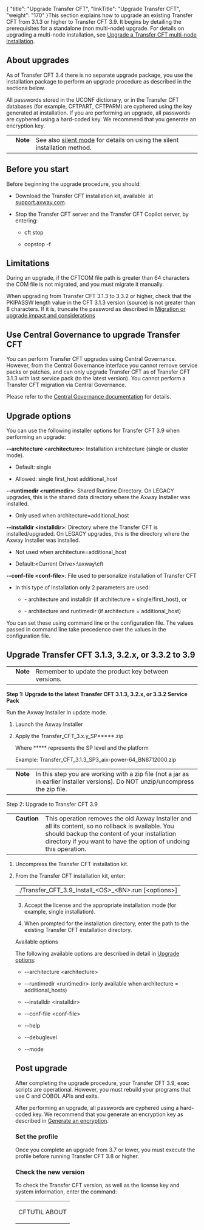 {
    "title": "Upgrade Transfer CFT",
    "linkTitle": "Upgrade Transfer CFT",
    "weight": "170"
}This section explains how to upgrade an existing Transfer CFT from 3.1.3 or higher to Transfer CFT 3.9. It begins by detailing the prerequisites for a standalone (non multi-node) upgrade. For details on upgrading a multi-node installation, see [Upgrade a Transfer CFT multi-node installation](../upgrade_multinode_ux).

## About upgrades

As of Transfer CFT 3.4 there is no separate upgrade package, you use the installation package to perform an upgrade procedure as described in the sections below.

All passwords stored in the UCONF dictionary, or in the Transfer CFT databases (for example, CFTPART, CFTPARM) are cyphered using the key generated at installation. If you are performing an upgrade, all passwords are cyphered using a hard-coded key. We recommend that you generate an encryption key.

<table cellpadding="0" cellspacing="0">
   <col/>
   <col/>
   <col/>
      <tr>
         <td valign="top">         </td>
         <td valign="top"><span><b>Note</b></span>
         </td>
         <td data-mc-autonum="&lt;b&gt;Note&lt;/b&gt;" valign="top">See also <a href="install_silent_mode.htm">silent mode</a> for details on using the silent installation method.         </td>
      </tr>
</table>

## <span id="Before"></span>Before you start

Before beginning the upgrade procedure, you should:

-   Download the Transfer CFT installation kit, available  at [support.axway.com](https://support.axway.com/).

<!-- -->

-   Stop the Transfer CFT server and the Transfer CFT Copilot server, by entering:
    -   cft stop
    -   copstop -f

## Limitations

During an upgrade, if the CFTCOM file path is greater than 64 characters the COM file is not migrated, and you must migrate it manually.

When upgrading from Transfer CFT 3.1.3 to 3.3.2 or higher, check that the PKIPASSW length value in the CFT 3.1.3 version (source) is not greater than 8 characters. If it is, truncate the password as described in [Migration or upgrade impact and considerations](../../../mig_impact_considerations)

## Use Central Governance to upgrade Transfer CFT

<span id="testing"></span>You can perform Transfer CFT upgrades using Central Governance. However, from the Central Governance interface you cannot remove service packs or patches, and can only upgrade Transfer CFT as of Transfer CFT 3.1.3 with last service pack (to the latest version). You cannot perform a Transfer CFT migration via Central Governance.

Please refer to the [Central Governance documentation](https://docs.axway.com/bundle/CentralGovernance_113_UsersGuide_allOS_en_HTML5/page/Content/AxwayStartPage.htm) for details.

## <span id="Upgrade"></span>Upgrade options

You can use the following installer options for Transfer CFT 3.9 when performing an upgrade:

**--architecture &lt;architecture>**: Installation architecture (single or cluster mode).

-   Default: single
-   Allowed: single first\_host additional\_host

**--runtimedir &lt;runtimedir>**: Shared Runtime Directory. On LEGACY upgrades, this is the shared data directory where the Axway Installer was installed.

-   Only used when architecture=additional\_host

**--installdir &lt;installdir>**: Directory where the Transfer CFT is installed/upgraded. On LEGACY upgrades, this is the directory where the Axway Installer was installed.

-   Not used when architecture=additional\_host
-   Default:&lt;Current Drive>:\\axway\\cft

**--conf-file &lt;conf-file>**: File used to personalize installation of Transfer CFT

-   In this type of installation only 2 parameters are used:
    -   \- architecture and installdir (if architecture = single/first\_host), or
    -   \- architecture and runtimedir (if architecture = additional\_host)

You can set these using command line or the configuration file. The values passed in command line take precedence over the values in the configuration file.

## Upgrade Transfer CFT 3.1.3, 3.2.x, or 3.3.2 to 3.9

<table cellpadding="0" cellspacing="0">
   <col/>
   <col/>
   <col/>
      <tr>
         <td valign="top">         </td>
         <td valign="top"><span><b>Note</b></span>
         </td>
         <td data-mc-autonum="&lt;b&gt;Note&lt;/b&gt;" valign="top">Remember to update the product key between versions.         </td>
      </tr>
</table>

**Step 1: Upgrade to the latest Transfer CFT 3.1.3, 3.2.x, or 3.3.2 Service Pack**

Run the Axway Installer in update mode.

1.  Launch the Axway Installer

2.  Apply the Transfer\_CFT\_3.x.y\_SP\*\*\*\*\*.zip

    Where \*\*\*\*\* represents the SP level and the platform

    Example: Transfer\_CFT\_3.1.3\_SP3\_aix-power-64\_BN8712000.zip

<table cellpadding="0" cellspacing="0">
   <col/>
   <col/>
   <col/>
      <tr>
         <td valign="top">         </td>
         <td valign="top"><span><b>Note</b></span>
         </td>
         <td data-mc-autonum="&lt;b&gt;Note&lt;/b&gt;" valign="top">In this step you are working with a zip file (not a jar as in earlier Installer versions). Do NOT unzip/uncompress the zip file.         </td>
      </tr>
</table>

Step 2: Upgrade to Transfer CFT 3.9

<table cellpadding="0" cellspacing="0">
   <col/>
   <col/>
   <col/>
      <tr>
         <td valign="top">         </td>
         <td valign="top"><span><b>Caution  </b></span>
         </td>
         <td data-mc-autonum="&lt;b&gt;Caution  &lt;/b&gt;" valign="top">This operation removes the old Axway Installer and all its content, so no rollback is available. You should backup the content of your installation directory if you want to have the option of undoing this operation.         </td>
      </tr>
</table>

1.  Uncompress the Transfer CFT installation kit.

2.  From the Transfer CFT installation kit, enter:  
    

    <table cellspacing="0">
   <col/>
   <tbody>
      <tr>
         <td>./Transfer_CFT_<span>3.9</span>_Install_&lt;OS&gt;_&lt;BN&gt;.run [&lt;options&gt;]         </td>
      </tr>
   </tbody>
</table>

3.  Accept the license and the appropriate installation mode (for example, single installation).

4.  When prompted for the installation directory, enter the path to the existing Transfer CFT installation directory.

Available options

The following available options are described in detail in [Upgrade options](#upgrade):

-   --architecture &lt;architecture>
-   --runtimedir &lt;runtimedir> (only available when architecture = additional\_hosts)
-   --installdir &lt;installdir>
-   --conf-file &lt;conf-file>
-   --help
-   --debuglevel
-   --mode

## <span id="Upgrade"></span>Post upgrade

After completing the upgrade procedure, your Transfer CFT 3.9, exec scripts are operational. However, you must rebuild your programs that use C and COBOL APIs and exits.

After performing an upgrade, all passwords are cyphered using a hard-coded key. We recommend that you generate an encryption key as described in [Generate an encryption](https://docs.axway.com/bundle/TransferCFT_38_UsersGuide_allOS_en_HTML5/page/Content/Security/cipher_key.htm).

### Set the profile

Once you complete an upgrade from 3.7 or lower, you must execute the profile before running Transfer CFT 3.8 or higher.

### Check the new version

To check the Transfer CFT version, as well as the license key and system information, enter the command:

<table cellspacing="0">
   <col/>
   <tbody>
      <tr>
         <td>
            <p><span>CFTUTIL ABOUT</span>
</p>
         </td>
      </tr>
   </tbody>
</table>

